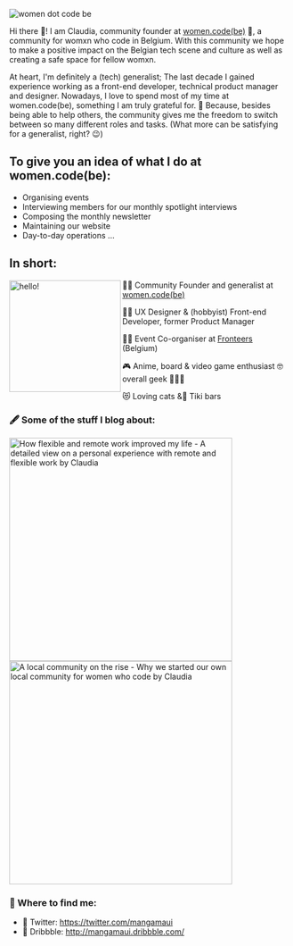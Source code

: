 ![women dot code be](https://raw.githubusercontent.com/Mangamaui/Mangamaui/master/assets/cover.png)


Hi there 👋! I am Claudia, community founder at [women.code(be)](http://bit.ly/wdcb-website) 🧡, a community for womxn who code in Belgium. With this community we hope to make a positive impact on the Belgian tech scene and culture as well as creating a safe space for fellow womxn.

At heart, I'm definitely a (tech) generalist; The last decade I gained experience working as a front-end developer, technical product manager and designer.
Nowadays, I love to spend most of my time at women.code(be), something I am truly grateful for. 💖 Because, besides being able to help others, the community gives me the freedom to switch between so many different roles and tasks. (What more can be satisfying for a generalist, right? 😉)




## To give you an idea of what I do at women.code(be):
- Organising events
- Interviewing members for our monthly spotlight interviews
- Composing the monthly newsletter
- Maintaining our website
- Day-to-day operations
...

## In short:
<p>
  <img width="200" alt="hello!" align="left" src="https://media1.tenor.com/images/72c9b849aa10b222371ebb99a6b1896a/tenor.gif" >
</p>



💁‍♀️ Community Founder and generalist at [women.code(be)](http://bit.ly/wdcb-website)

👩‍💻 UX Designer & (hobbyist) Front-end Developer, former Product Manager

👩‍🏫 Event Co-organiser at [Fronteers](https://fronteers.nl) (Belgium)

🎮 Anime, board & video game enthusiast 🤓 overall geek 👩🏻‍🎤

😻 Loving cats &🍹 Tiki bars


### 🖋 Some of the stuff I blog about:

<a href="http://bit.ly/remote-flexible-work">
  <img src="https://raw.githubusercontent.com/Mangamaui/Mangamaui/master/assets/article-card1.png" alt="How flexible and remote work improved my life - A detailed view on a personal experience with remote and flexible work by Claudia" width="400" />
</a>
<a href="http://bit.ly/local-community-rising">
  <img src="https://raw.githubusercontent.com/Mangamaui/Mangamaui/master/assets/article-card2.png" alt="A local community on the rise - Why we started our own local community for women who code by Claudia" width="400" />
</a>

### 💬 Where to find me:
- 🦜 Twitter: https://twitter.com/mangamaui
- 🏀 Dribbble: http://mangamaui.dribbble.com/


<!--
**Mangamaui/Mangamaui** is a ✨ _special_ ✨ repository because its `README.md` (this file) appears on your GitHub profile.

Here are some ideas to get you started:

- 🔭 I’m currently working on ...
- 🌱 I’m currently learning ...
- 👯 I’m looking to collaborate on ...
- 🤔 I’m looking for help with ...
- 💬 Ask me about ...
- 📫 How to reach me: ...
- 😄 Pronouns: ...
- ⚡ Fun fact: ...
-->
